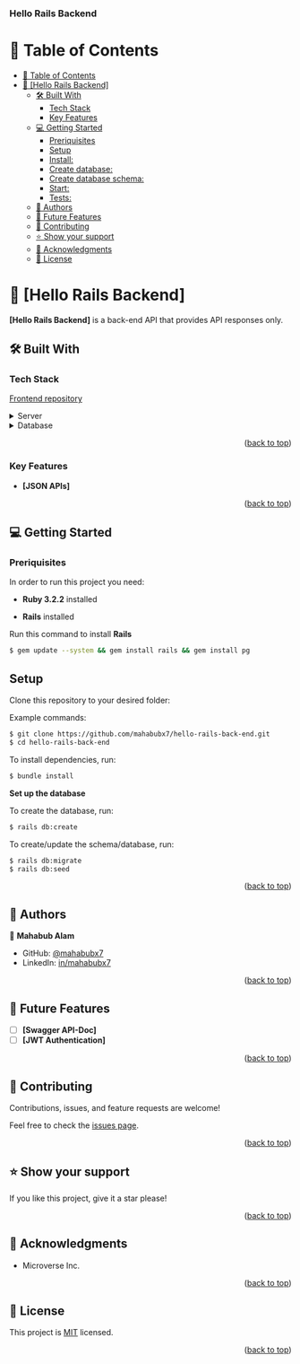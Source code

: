<a name="readme-top"></a>

  <h3><b>Hello Rails Backend</b></h3>

# 📗 Table of Contents

- [📗 Table of Contents](#-table-of-contents)
- [📖 \[Hello Rails Backend\] ](#-random-greeting-)
  - [🛠 Built With ](#-built-with-)
    - [Tech Stack ](#tech-stack-)
    - [Key Features ](#key-features-)
  - [💻 Getting Started ](#-getting-started-)
    - [Preriquisites](#preriquisites)
    - [Setup](#setup)
    - [Install:](#install)
    - [Create database:](#create-database)
    - [Create database schema:](#create-database-schema)
    - [Start:](#start)
    - [Tests:](#tests)
  - [👥 Authors ](#-authors-)
  - [🔭 Future Features ](#-future-features-)
  - [🤝 Contributing ](#-contributing-)
  - [⭐️ Show your support ](#️-show-your-support-)
  - [🙏 Acknowledgments ](#-acknowledgments-)
  - [📝 License ](#-license-)

# 📖 [Hello Rails Backend] <a name="about-project"></a>

**[Hello Rails Backend]** is a back-end API that provides API responses only.

## 🛠 Built With <a name="built-with"></a>

### Tech Stack <a name="tech-stack"></a>

[Frontend repository](https://github.com/mahabubx7/hello-rails-front-end)

<details>
  <summary>Server</summary>
  <ul>
    <li><a href="#">Ruby</a></li>
    <li><a href="#">Ruby on rails</a></li>
  </ul>
</details>

<details>
  <summary>Database</summary>
  <ul>
    <li><a href="#">PostgreSQL</a></li>
  </ul>
</details>

<p align="right">(<a href="#readme-top">back to top</a>)</p>

### Key Features <a name="key-features"></a>

- **[JSON APIs]**

<p align="right">(<a href="#readme-top">back to top</a>)</p>

## 💻 Getting Started <a name="getting-started"></a>

### Preriquisites

In order to run this project you need:

- **Ruby 3.2.2** installed

- **Rails** installed

Run this command to install **Rails**

```bash
$ gem update --system && gem install rails && gem install pg
```

## Setup

Clone this repository to your desired folder:

Example commands:

```bash
$ git clone https://github.com/mahabubx7/hello-rails-back-end.git
$ cd hello-rails-back-end
```

To install dependencies, run:

```bash
$ bundle install
```

**Set up the database** <br>

To create the database, run:

```bash
$ rails db:create
```

To create/update the schema/database, run:

```bash
$ rails db:migrate
$ rails db:seed
```

<p align="right">(<a href="#readme-top">back to top</a>)</p>

## 👥 Authors <a name="authors"></a>

👤 **Mahabub Alam**

- GitHub: [@mahabubx7](https://github.com/mahabubx7)
- LinkedIn: [in/mahabubx7](https://linkedin.com/in/mahabubx7)

<p align="right">(<a href="#readme-top">back to top</a>)</p>

## 🔭 Future Features <a name="future-features"></a>

- [ ] **[Swagger API-Doc]**
- [ ] **[JWT Authentication]**

<p align="right">(<a href="#readme-top">back to top</a>)</p>

## 🤝 Contributing <a name="contributing"></a>

Contributions, issues, and feature requests are welcome!

Feel free to check the [issues page](https://github.com/Leeoasis/hello-rails-react/issues).

<p align="right">(<a href="#readme-top">back to top</a>)</p>

## ⭐️ Show your support <a name="support"></a>

If you like this project, give it a star please!

<p align="right">(<a href="#readme-top">back to top</a>)</p>

## 🙏 Acknowledgments <a name="acknowledgements"></a>

 <ul>
    <li>
        Microverse Inc.
    </li>
  </ul>

<p align="right">(<a href="#readme-top">back to top</a>)</p>

## 📝 License <a name="license"></a>

This project is [MIT](./LICENSE) licensed.

<p align="right">(<a href="#readme-top">back to top</a>)</p>
